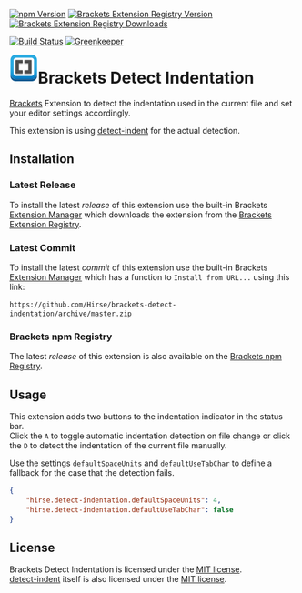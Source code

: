 [![npm Version](https://img.shields.io/npm/v/hirse.brackets-detect-indentation.svg)](https://www.npmjs.com/package/hirse.brackets-detect-indentation)
[![Brackets Extension Registry Version](https://badges.ml/hirse.brackets-detect-indentation/version.svg)](https://brackets-extension-badges.github.io#hirse.brackets-detect-indentation)
[![Brackets Extension Registry Downloads](https://badges.ml/hirse.brackets-detect-indentation/total.svg)](https://brackets-extension-badges.github.io#hirse.brackets-detect-indentation)

[![Build Status](https://travis-ci.org/Hirse/brackets-detect-indentation.svg?branch=master)](https://travis-ci.org/Hirse/brackets-detect-indentation)
[![Greenkeeper](https://badges.greenkeeper.io/Hirse/brackets-detect-indentation.svg)](https://greenkeeper.io/)

<a href="http://brackets.io/"><img src="https://raw.githubusercontent.com/Hirse/brackets-ungit/master/images/brackets.png" alt="Brackets" align="left" /></a>

# Brackets Detect Indentation
[Brackets][Brackets] Extension to detect the indentation used in the current file and set your editor settings accordingly.

This extension is using [detect-indent][detect-indent] for the actual detection.

## Installation
### Latest Release
To install the latest _release_ of this extension use the built-in Brackets [Extension Manager][Brackets Extension Manager] which downloads the extension from the [Brackets Extension Registry][Brackets Extension Registry].

### Latest Commit
To install the latest _commit_ of this extension use the built-in Brackets [Extension Manager][Brackets Extension Manager] which has a function to `Install from URL...` using this link:
```
https://github.com/Hirse/brackets-detect-indentation/archive/master.zip
```

### Brackets npm Registry
The latest _release_ of this extension is also available on the [Brackets npm Registry][Brackets npm Registry].

## Usage
This extension adds two buttons to the indentation indicator in the status bar.  
Click the `A` to toggle automatic indentation detection on file change or click the `D` to detect the indentation of the current file manually.

Use the settings `defaultSpaceUnits` and `defaultUseTabChar` to define a fallback for the case that the detection fails.
```json
{
    "hirse.detect-indentation.defaultSpaceUnits": 4,
    "hirse.detect-indentation.defaultUseTabChar": false
}
```

## License
Brackets Detect Indentation is licensed under the [MIT license][MIT].  
[detect-indent][detect-indent] itself is also licensed under the [MIT license][MIT].


[Brackets]: http://brackets.io
[Brackets Extension Manager]: https://github.com/adobe/brackets/wiki/Brackets-Extensions
[Brackets Extension Registry]: https://registry.brackets.io
[Brackets npm Registry]: https://github.com/zaggino/brackets-npm-registry
[MIT]: https://opensource.org/licenses/MIT
[detect-indent]: https://github.com/sindresorhus/detect-indent
